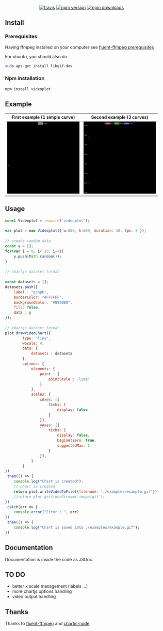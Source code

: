 <p align="center">
  <a href="https://travis-ci.org/piercus/videoplot"><img src="https://img.shields.io/travis/piercus/videoplot/master.svg" alt="travis"></a>
  <a href="https://www.npmjs.com/piercus/videoplot"><img src="https://img.shields.io/npm/v/videoplot.svg" alt="npm version"></a>
  <a href="https://www.npmjs.com/package/videoplot"><img src="https://img.shields.io/npm/dm/videoplot.svg" alt="npm downloads"></a>
</p>

## Install

### Prerequisites

Having ffmpeg installed on your computer see [fluent-ffmpeg prerequisites](https://github.com/fluent-ffmpeg/node-fluent-ffmpeg#prerequisites)

For ubuntu, you should also do 

```bash
sudo apt-get install libgif-dev
```

### Npm installation

```bash
npm install videoplot
```

## Example
| First example (1 simple curve)| Second example (3 curves)|
|---|---|
|![Example video](./examples/example.gif)| ![Example video](./examples/example2.gif)|

## Usage

```js
const Videoplot = require('videoplot');

var plot = new Videoplot({ w:600, h:600, duration: 30, fps: 8 });

// create random data
const y = [];
for(var i = 0; i< 10; i++){
	y.push(Math.random());
}

// chartjs dataset format

const datasets = [];
datasets.push({
	label : "graph",
	borderColor: "#FFFFFF",
	backgroundColor: "#888888",
	fill: false,
	data : y
});

// chartjs dataset format
plot.drawVideoChart({
		type: 'line',
		wScale: 4,
		data: {
			datasets : datasets
		},
		options: {
			elements: {
				point : {
					pointStyle : 'line'
				}
			},
			scales: {
				xAxes: [{
					ticks: {
						display: false
					}
				}],
				yAxes: [{
					ticks: {
						display: false,
						beginAtZero: true,
						suggestedMax: 1
					}
				}],
			}
		}
})
.then(() => {
	console.log("Chart is created");
	// chart is created
	return plot.writeVideoToFile({filename: './examples/example.gif'});
	//return plot.getVideoStream('image/gif');
})
.catch(err => {
	console.error("Error : ", err)
})
.then(() => {
	console.log("Chart is saved into ./examples/example.gif");
})

```

## Documentation

Documentation is inside the code as JSDoc.

## TO DO

* better x scale management (labels ...)
* more chartjs options handling
* video output handling

## Thanks

Thanks to [fluent-ffmpeg](https://github.com/fluent-ffmpeg/node-fluent-ffmpeg) and [chartjs-node](https://www.npmjs.com/package/chartjs-node)
